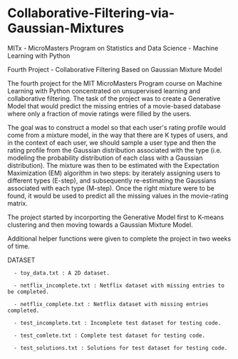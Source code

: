 # Collaborative-Filtering-via-Gaussian-Mixtures
MITx - MicroMasters Program on Statistics and Data Science - Machine Learning with Python

Fourth Project - Collaborative Filtering Based on Gaussian Mixture Model

The fourth project for the MIT MicroMasters Program course on Machine Learning with Python concentrated on
unsupervised learning and collaborative filtering. The task of the project was to create a Generative Model that would predict
the missing entries of a movie-based database where only a fraction of movie ratings were filled by the users.

The goal was to construct a model so that each user's rating profile would come from a mixture model, in the way that
there are K types of users, and in the context of each user, we should sample a user type and then the rating profile
from the Gaussian distribution associated with the type (i.e. modeling the probability distribution of each class with a Gaussian distribution).
The mixture was then to be estimated with the Expectation Maximization (EM) algorithm in two steps: by iterately assigning users to different types (E-step),
and subsequently re-estimating the Gaussians associated with each type (M-step). Once the right mixture were to be found,
it would be used to predict all the missing values in the movie-rating matrix.

The project started by incorporting the Generative Model first to K-means clustering and then moving towards a Gaussian Mixture Model.

Additional helper functions were given to complete the project in two weeks of time.

DATASET

      - toy_data.txt : A 2D dataset.
      
      - netflix_incomplete.txt : Netflix dataset with missing entries to be completed.
      
      - netflix_complete.txt : Netflix dataset with missing entries completed.
      
      - test_incomplete.txt : Incomplete test dataset for testing code.
      
      - test_comlete.txt : Complete test dataset for testing code.
      
      - test_solutions.txt : Solutions for test dataset for testing code.
